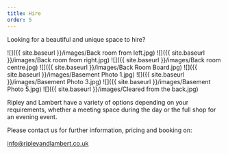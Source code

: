 ```yaml
---
title: Hire
order: 5
---
```


Looking for a beautiful and unique space to hire? 

![]({{ site.baseurl }}/images/Back room from left.jpg)
![]({{ site.baseurl }}/images/Back room from right.jpg)
![]({{ site.baseurl }}/images/Back room centre.jpg)
![]({{ site.baseurl }}/images/Back Room Board.jpg)
![]({{ site.baseurl }}/images/Basement Photo 1.jpg)
![]({{ site.baseurl }}/images/Basement Photo 3.jpg)
![]({{ site.baseurl }}/images/Basement Photo 5.jpg)
![]({{ site.baseurl }}/images/Cleared from the back.jpg)

Ripley and Lambert have a variety of options depending on your requirements, whether a meeting space during the day or the full shop for an evening event.

Please contact us for further information, pricing and booking on:

<info@ripleyandlambert.co.uk>
